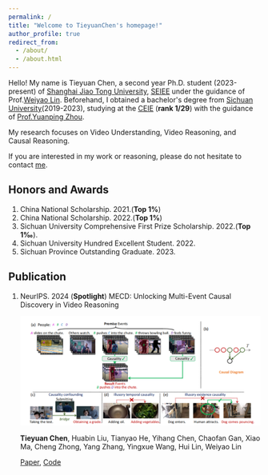 ```yaml
---
permalink: /
title: "Welcome to TieyuanChen's homepage!"
author_profile: true
redirect_from: 
  - /about/
  - /about.html
---
```


Hello! My name is Tieyuan Chen, a second year Ph.D. student (2023-present) of [Shanghai Jiao Tong University](https://en.sjtu.edu.cn/), 
[SEIEE](https://english.seiee.sjtu.edu.cn/) under the guidance of Prof.[Weiyao Lin](https://weiyaolin.github.io/). 
Beforehand, I obtained a bachelor's degree from [Sichuan University](https://en.scu.edu.cn/)(2019-2023), 
studying at the [CEIE](https://eie.scu.edu.cn/eneieen/) (**rank 1/29**) 
with the guidance of [Prof.Yuanping Zhou](https://ieeexplore.ieee.org/author/37592209200).

My research focuses on Video Understanding, Video Reasoning, and Causal Reasoning. 

If you are interested in my work or reasoning, please do not hesitate to contact [me](tieyuanchen@sjtu.edu.cn).

## Honors and Awards
1. China National Scholarship. 2021.(**Top 1%**)
2. China National Scholarship. 2022.(**Top 1%**)
3. Sichuan University Comprehensive First Prize Scholarship. 2022.(**Top 1‰**).
4. Sichuan University Hundred Excellent Student. 2022.
5. Sichuan Province Outstanding Graduate. 2023.

## Publication
1. NeurIPS. 2024 (**Spotlight**) MECD: Unlocking Multi-Event Causal Discovery in Video Reasoning

   ![Image 1](main_mecd.png)

   **Tieyuan Chen**, Huabin Liu, Tianyao He, Yihang Chen, Chaofan Gan, Xiao Ma, Cheng Zhong, Yang Zhang, Yingxue Wang, Hui Lin, Weiyao Lin
   
   [Paper](https://arxiv.org/abs/2409.17647), [Code](https://github.com/tychen-SJTU/MECD-Benchmark)